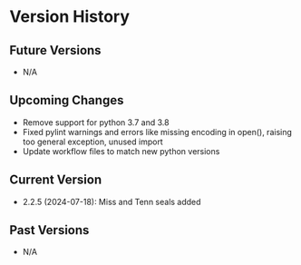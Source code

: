 # Version History

## Future Versions

 - N/A

## Upcoming Changes

 - Remove support for python 3.7 and 3.8
 - Fixed pylint warnings and errors like missing encoding in open(), raising
 too general exception, unused import
 - Update workflow files to match new python versions

## Current Version

 - 2.2.5 (2024-07-18): Miss and Tenn seals added

## Past Versions

 - N/A